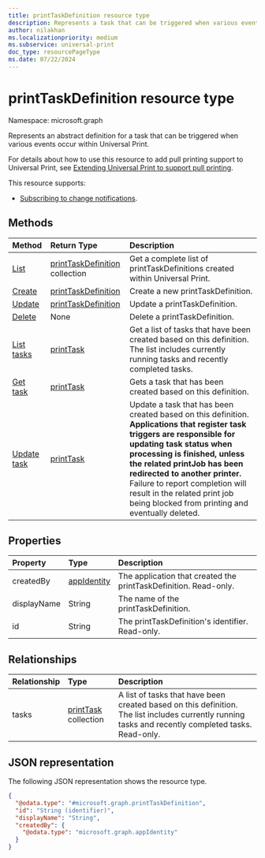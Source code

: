 ```yaml
---
title: printTaskDefinition resource type
description: Represents a task that can be triggered when various events occur within Universal Print.
author: nilakhan
ms.localizationpriority: medium
ms.subservice: universal-print
doc_type: resourcePageType
ms.date: 07/22/2024
---
```


# printTaskDefinition resource type

Namespace: microsoft.graph

Represents an abstract definition for a task that can be triggered when various events occur within Universal Print.

For details about how to use this resource to add pull printing support to Universal Print, see [Extending Universal Print to support pull printing](/graph/universal-print-concept-overview#extending-universal-print-to-support-pull-printing).

This resource supports:
* [Subscribing to change notifications](/graph/universal-print-webhook-notifications).

## Methods
| Method       | Return Type | Description |
|:-------------|:------------|:------------|
| [List](../api/print-list-taskdefinitions.md) | [printTaskDefinition](printtaskdefinition.md) collection | Get a complete list of printTaskDefinitions created within Universal Print. |
| [Create](../api/print-post-taskdefinitions.md) | [printTaskDefinition](printtaskdefinition.md) | Create a new printTaskDefinition. |
| [Update](../api/print-update-taskdefinition.md) | [printTaskDefinition](printtaskdefinition.md) | Update a printTaskDefinition. |
| [Delete](../api/print-delete-taskdefinition.md) | None | Delete a printTaskDefinition. |
| [List tasks](../api/printtaskdefinition-list-tasks.md) | [printTask](printtask.md) | Get a list of tasks that have been created based on this definition. The list includes currently running tasks and recently completed tasks. |
| [Get task](../api/printtask-get.md) | [printTask](printtask.md) | Gets a task that has been created based on this definition. |
| [Update task](../api/printtaskdefinition-update-task.md) | [printTask](printtask.md) | Update a task that has been created based on this definition. **Applications that register task triggers are responsible for updating task status when processing is finished, unless the related printJob has been redirected to another printer.** Failure to report completion will result in the related print job being blocked from printing and eventually deleted. |

## Properties
|Property|Type|Description|
|:---|:---|:---|
|createdBy|[appIdentity](appidentity.md)|The application that created the printTaskDefinition. Read-only.|
|displayName|String|The name of the printTaskDefinition.|
|id|String|The printTaskDefinition's identifier. Read-only.|

## Relationships
|Relationship|Type|Description|
|:---|:---|:---|
|tasks|[printTask](printtask.md) collection|A list of tasks that have been created based on this definition. The list includes currently running tasks and recently completed tasks. Read-only.|

## JSON representation
The following JSON representation shows the resource type.
<!-- {
  "blockType": "resource",
  "keyProperty": "id",
  "@odata.type": "microsoft.graph.printTaskDefinition",
  "openType": false
}
-->
``` json
{
  "@odata.type": "#microsoft.graph.printTaskDefinition",
  "id": "String (identifier)",
  "displayName": "String",
  "createdBy": {
    "@odata.type": "microsoft.graph.appIdentity"
  }
}
```

